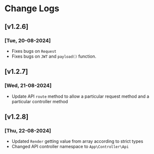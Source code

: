 # Change Logs

## [v1.2.6]

### [Tue, 20-08-2024]

- Fixes bugs on `Request`
- Fixes bugs on `JWT` and `payload()` function.

## [v1.2.7]

### [Wed, 21-08-2024]

- Update API `route` method to allow a particular request method and a particular controller method

## [v1.2.8]

### [Thu, 22-08-2024]

- Updated `Render` getting value from array according to strict types
- Changed API controller namespace to `App\Controller\Api`

